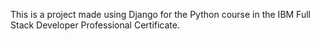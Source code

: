 This is a project made using Django for the Python course in the IBM Full Stack Developer Professional Certificate.
